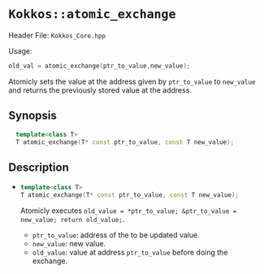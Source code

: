 # `Kokkos::atomic_exchange`

Header File: `Kokkos_Core.hpp`

Usage:
  ```c++
  old_val = atomic_exchange(ptr_to_value,new_value);
  ```

Atomicly sets the value at the address given by `ptr_to_value` to `new_value` and returns the previously stored value at the address.

## Synopsis

```c++
  template<class T>
  T atomic_exchange(T* const ptr_to_value, const T new_value);
```

## Description

* ```c++
  template<class T>
  T atomic_exchange(T* const ptr_to_value, const T new_value);
  ```

  Atomicly executes `old_value = *ptr_to_value; &ptr_to_value = new_value; return old_value;`. 
  * `ptr_to_value`: address of the to be updated value.
  * `new_value`: new value.
  * `old_value`: value at address `ptr_to_value` before doing the exchange.


